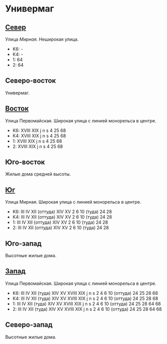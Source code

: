 # Универмаг

## [Север](./440080.md)

Улица *Мирная*.
Неширокая улица.

* K6:   -
* K4:   -
* 1:    64
* 2:    64

## Северо-восток

Универмаг.

## [Восток](./465080.md)

Улица Первомайская.
Широкая улица с линией монорельса в центре.

* K6:   XVIII   XIX
        j   n   s
        4   25  68
* K4:   XVIII   XIX
        j   n   s
        4   25  68
* 1:    XVIII   XIX
        j   n   s
        4   25  68
* 2:    XVIII   XIX
        j   n   s
        4   25  68

## Юго-восток

Жилые дома средней высоты.

## [Юг](./440095.md)

Улица Мирная.
Широкая улица с линией монорельса в центре.

* K6:   III IV  XII (оттуда)    XIV XV
        2   6   10 (туда)   24  28
* K4:   III IV  XII (оттуда)    XIV XV
        2   6   10 (туда)   24  28
* 1:    III IV  XII (оттуда)    XIV XV
        2   6   10 (туда)   24  28
* 2:    III IV  XII (оттуда)    XIV XV
        2   6   10 (туда)   24  28

## Юго-запад

Высотные жилые дома.

## [Запад](./410090.md)

Улица Первомайская.
Широкая улица с линией монорельса в центре.

* K6:   III IV  XII (туда)  XIV XV  XVIII   XIX
        j   n   s
        2   4   6   10 (оттуда) 24  25  28  68
* K4:   III IV  XII (туда)  XIV XV  XVIII   XIX
        j   n   s
        2   4   6   10 (оттуда) 24  25  28  68
* 1:    III IV  XII (туда)  XIV XV  XVIII   XIX
        j   n   s
        2   4   6   10 (оттуда) 24  25  28  64  68
* 2:    III IV  XII (туда)  XIV XV  XVIII   XIX
        j   n   s
        2   4   6   10 (оттуда) 24  25  28  64  68

## Северо-запад

Высотные жилые дома.
